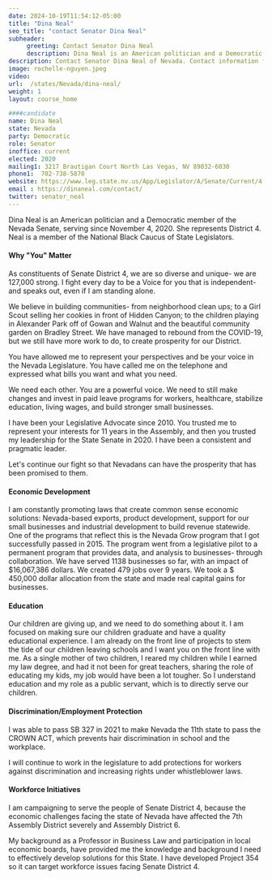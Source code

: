 ```yaml
---
date: 2024-10-19T11:54:12-05:00
title: "Dina Neal"
seo_title: "contact Senator Dina Neal"
subheader:
     greeting: Contact Senator Dina Neal
     description: Dina Neal is an American politician and a Democratic member of the Nevada Senate, serving since November 4, 2020.
description: Contact Senator Dina Neal of Nevada. Contact information for Dina Neal includes email address, phone number, and mailing address.
image: rochelle-nguyen.jpeg
video:
url:  /states/Nevada/dina-neal/
weight: 1
layout: course_home

####candidate
name: Dina Neal
state: Nevada
party: Democratic
role: Senator
inoffice: current
elected: 2020
mailing1: 3217 Brautigan Court North Las Vegas, NV 89032-6030
phone1:  702-738-5870  
website: https://www.leg.state.nv.us/App/Legislator/A/Senate/Current/4
email : https://dinaneal.com/contact/
twitter: senator_neal
---
```

Dina Neal is an American politician and a Democratic member of the Nevada Senate, serving since November 4, 2020. She represents District 4. Neal is a member of the National Black Caucus of State Legislators.
	
#### Why "You" Matter
As constituents of Senate District 4, we are so diverse and unique- we are 127,000 strong.  I fight every day to be a Voice for you that is independent- and speaks out, even if I am standing alone.

We believe in building communities- from neighborhood clean ups; to a Girl Scout selling her cookies in front of Hidden Canyon; to the children playing in Alexander Park off of Gowan and Walnut and the beautiful community garden on Bradley Street. We have managed to rebound from the COVID-19, but we still have more work to do, to create prosperity for our District.

You have allowed me to represent your perspectives and be your voice in the Nevada Legislature. You have called me on the telephone and expressed what bills you want and what you need.

We need each other. You are a powerful voice.  We need to still make changes and invest in paid leave programs for workers, healthcare, stabilize education, living wages, and build stronger small businesses.

I have been your Legislative Advocate since 2010. You trusted me to represent your interests for 11 years in the Assembly, and then you trusted my leadership for the State Senate in 2020.  I have been a consistent and pragmatic leader.

Let's continue our fight so that Nevadans can have the prosperity that has been promised to them.

#### Economic Development
I am constantly promoting laws that create common sense economic solutions: Nevada-based exports, product development, support for our small businesses and industrial development to build revenue statewide. One of the programs that reflect this is the Nevada Grow program that I got successfully passed in 2015. The program went from a legislative pilot to a permanent program that provides data, and analysis to businesses- through collaboration. We have served 1138 businesses so far, with an impact of $16,067,386 dollars. We created 479 jobs over 9 years. We took a $ 450,000 dollar allocation from the state and made real capital gains for businesses.

#### Education
Our children are giving up, and we need to do something about it. I am focused on making sure our children graduate and have a quality educational experience. I am already on the front line of projects to stem the tide of our children leaving schools and I want you on the front line with me. As a single mother of two children, I reared my children while I earned my law degree, and had it not been for great teachers, sharing the role of educating my kids, my job would have been a lot tougher. So I understand education and my role as a public servant, which is to directly serve our children.

#### Discrimination/Employment Protection
I was able to pass SB 327 in 2021 to make Nevada the 11th state to pass the CROWN ACT, which prevents hair discrimination in school and the workplace.

I will continue to work in the legislature to add protections for workers against discrimination and increasing rights under whistleblower laws.

#### Workforce Initiatives
I am campaigning to serve the people of Senate District 4, because the economic challenges facing the state of Nevada have affected the 7th Assembly District severely and Assembly District 6.

My background as a Professor in Business Law and participation in local economic boards, have provided me the knowledge and background I need to effectively develop solutions for this State. I have developed  Project 354 so it can target workforce issues facing Senate District 4.